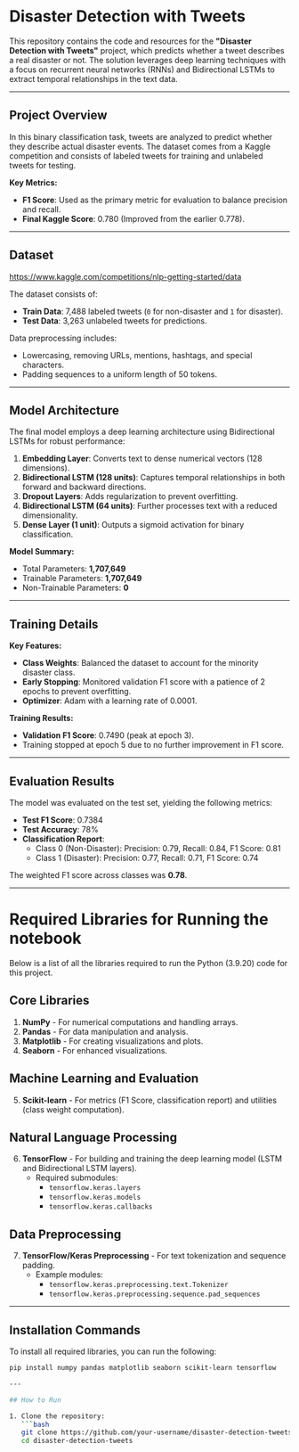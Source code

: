 # Disaster Detection with Tweets

This repository contains the code and resources for the **"Disaster Detection with Tweets"** project, which predicts whether a tweet describes a real disaster or not. The solution leverages deep learning techniques with a focus on recurrent neural networks (RNNs) and Bidirectional LSTMs to extract temporal relationships in the text data.

---

## Project Overview

In this binary classification task, tweets are analyzed to predict whether they describe actual disaster events. The dataset comes from a Kaggle competition and consists of labeled tweets for training and unlabeled tweets for testing.

**Key Metrics:**
- **F1 Score**: Used as the primary metric for evaluation to balance precision and recall.
- **Final Kaggle Score**: 0.780 (Improved from the earlier 0.778).

---

## Dataset

https://www.kaggle.com/competitions/nlp-getting-started/data


The dataset consists of:
- **Train Data**: 7,488 labeled tweets (`0` for non-disaster and `1` for disaster).
- **Test Data**: 3,263 unlabeled tweets for predictions.

Data preprocessing includes:
- Lowercasing, removing URLs, mentions, hashtags, and special characters.
- Padding sequences to a uniform length of 50 tokens.

---

## Model Architecture

The final model employs a deep learning architecture using Bidirectional LSTMs for robust performance:
1. **Embedding Layer**: Converts text to dense numerical vectors (128 dimensions).
2. **Bidirectional LSTM (128 units)**: Captures temporal relationships in both forward and backward directions.
3. **Dropout Layers**: Adds regularization to prevent overfitting.
4. **Bidirectional LSTM (64 units)**: Further processes text with a reduced dimensionality.
5. **Dense Layer (1 unit)**: Outputs a sigmoid activation for binary classification.

**Model Summary:**
- Total Parameters: **1,707,649**
- Trainable Parameters: **1,707,649**
- Non-Trainable Parameters: **0**

---

## Training Details

**Key Features:**
- **Class Weights**: Balanced the dataset to account for the minority disaster class.
- **Early Stopping**: Monitored validation F1 score with a patience of 2 epochs to prevent overfitting.
- **Optimizer**: Adam with a learning rate of 0.0001.

**Training Results:**
- **Validation F1 Score**: 0.7490 (peak at epoch 3).
- Training stopped at epoch 5 due to no further improvement in F1 score.

---

## Evaluation Results

The model was evaluated on the test set, yielding the following metrics:
- **Test F1 Score**: 0.7384
- **Test Accuracy**: 78%
- **Classification Report**:
  - Class 0 (Non-Disaster): Precision: 0.79, Recall: 0.84, F1 Score: 0.81
  - Class 1 (Disaster): Precision: 0.77, Recall: 0.71, F1 Score: 0.74

The weighted F1 score across classes was **0.78**.

---

# Required Libraries for Running the notebook

Below is a list of all the libraries required to run the Python (3.9.20) code for this project.

## Core Libraries
1. **NumPy** - For numerical computations and handling arrays.
2. **Pandas** - For data manipulation and analysis.
3. **Matplotlib** - For creating visualizations and plots.
4. **Seaborn** - For enhanced visualizations.

## Machine Learning and Evaluation
5. **Scikit-learn** - For metrics (F1 Score, classification report) and utilities (class weight computation).

## Natural Language Processing
6. **TensorFlow** - For building and training the deep learning model (LSTM and Bidirectional LSTM layers).
   - Required submodules:
     - `tensorflow.keras.layers`
     - `tensorflow.keras.models`
     - `tensorflow.keras.callbacks`

## Data Preprocessing
7. **TensorFlow/Keras Preprocessing** - For text tokenization and sequence padding.
   - Example modules:
     - `tensorflow.keras.preprocessing.text.Tokenizer`
     - `tensorflow.keras.preprocessing.sequence.pad_sequences`

---

## Installation Commands

To install all required libraries, you can run the following:

```bash
pip install numpy pandas matplotlib seaborn scikit-learn tensorflow

---

## How to Run

1. Clone the repository:
   ```bash
   git clone https://github.com/your-username/disaster-detection-tweets.git
   cd disaster-detection-tweets

